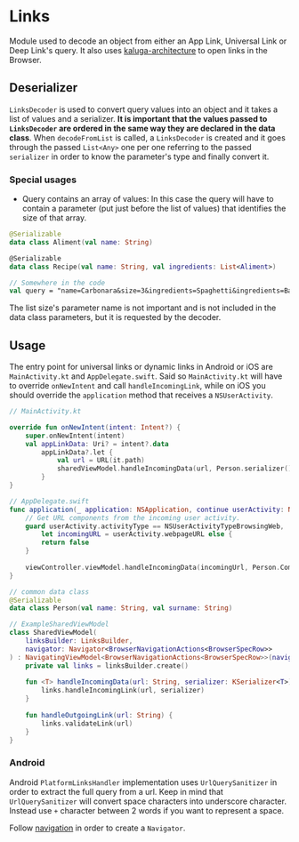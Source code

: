 # Links

Module used to decode an object from either an App Link, Universal Link or Deep Link's query. It also uses [kaluga-architecture](https://github.com/splendo/kaluga/tree/master/architecture) to open links in the Browser.

## Deserializer
`LinksDecoder` is used to convert query values into an object and it takes a list of values and a serializer. **It is important that the values passed to `LinksDecoder` are ordered in the same way they are declared in the data class**.
When `decodeFromList` is called, a `LinksDecoder` is created and it goes through the passed `List<Any>` one per one referring to the passed `serializer` in order to know the parameter's type and finally convert it.
### Special usages
- Query contains an array of values: In this case the query will have to contain a parameter (put just before the list of values) that identifies the size of that array. 
``` kotlin
@Serializable 
data class Aliment(val name: String)

@Serializable 
data class Recipe(val name: String, val ingredients: List<Aliment>)

// Somewhere in the code
val query = "name=Carbonara&size=3&ingredients=Spaghetti&ingredients=Bacon&ingredients=Egg"
```
The list size's parameter name is not important and is not included in the data class parameters, but it is requested by the decoder.


## Usage

The entry point for universal links or dynamic links in Android or iOS are `MainActivity.kt` and `AppDelegate.swift`. 
Said so `MainActivity.kt` will have to override `onNewIntent` and call `handleIncomingLink`, while on iOS you should override the `application` method that receives a `NSUserActivity`.


``` kotlin
// MainActivity.kt

override fun onNewIntent(intent: Intent?) {
    super.onNewIntent(intent)
    val appLinkData: Uri? = intent?.data
		appLinkData?.let {
		    val url = URL(it.path)
		    sharedViewModel.handleIncomingData(url, Person.serializer())
		}	
}
```

``` swift
// AppDelegate.swift
func application(_ application: NSApplication, continue userActivity: NSUserActivity, restorationHandler: @escaping ([NSUserActivityRestoring]) -> Void) -> Bool {
    // Get URL components from the incoming user activity.
    guard userActivity.activityType == NSUserActivityTypeBrowsingWeb,
        let incomingURL = userActivity.webpageURL else {
        return false
    }
    
    viewController.viewModel.handleIncomingData(incomingUrl, Person.Companion.serializer())
}
```



``` kotlin
// common data class
@Serializable
data class Person(val name: String, val surname: String)

// ExampleSharedViewModel
class SharedViewModel(
    linksBuilder: LinksBuilder,
    navigator: Navigator<BrowserNavigationActions<BrowserSpecRow>>
) : NavigatingViewModel<BrowserNavigationActions<BrowserSpecRow>>(navigator) {
    private val links = linksBuilder.create()
    
    fun <T> handleIncomingData(url: String, serializer: KSerializer<T>) {
        links.handleIncomingLink(url, serializer)
    }
    
    fun handleOutgoingLink(url: String) {
        links.validateLink(url)
    }
}
```

### Android
Android `PlatformLinksHandler` implementation uses `UrlQuerySanitizer` in order to extract the full query from a url. Keep in mind that `UrlQuerySanitizer`
will convert space characters into underscore character. Instead use `+` character between 2 words if you want to represent a space.

Follow [navigation](https://github.com/splendo/kaluga/tree/master/architecture#navigation) in order to create a `Navigator`.